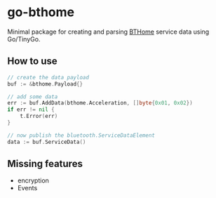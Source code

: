 # go-bthome

Minimal package for creating and parsing [BTHome](https://bthome.io/) service data using Go/TinyGo.

## How to use

```go
// create the data payload
buf := &bthome.Payload{}

// add some data
err := buf.AddData(bthome.Acceleration, []byte{0x01, 0x02})
if err != nil {
    t.Error(err)
}

// now publish the bluetooth.ServiceDataElement
data := buf.ServiceData()
```

## Missing features

- encryption
- Events
